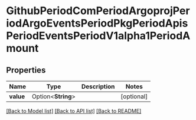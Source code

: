 # GithubPeriodComPeriodArgoprojPeriodArgoEventsPeriodPkgPeriodApisPeriodEventsPeriodV1alpha1PeriodAmount

## Properties

Name | Type | Description | Notes
------------ | ------------- | ------------- | -------------
**value** | Option<**String**> |  | [optional]

[[Back to Model list]](../README.md#documentation-for-models) [[Back to API list]](../README.md#documentation-for-api-endpoints) [[Back to README]](../README.md)


